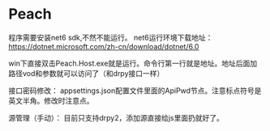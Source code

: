 # Peach

程序需要安装net6 sdk,不然不能运行。
net6运行环境下载地址：https://dotnet.microsoft.com/zh-cn/download/dotnet/6.0

win下直接双击Peach.Host.exe就是运行。命令行第一行就是地址。地址后面加路径vod和参数就可以访问了（和drpy接口一样）

接口密码修改：
appsettings.json配置文件里面的ApiPwd节点。注意标点符号是英文半角。修改时注意点。

源管理（手动）：
目前只支持drpy2，添加源直接给js里面扔就好了。
